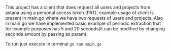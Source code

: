 <!--Astana Extractor Exercise-->

This project has a client that does request all users and projects from astana using a personal access token (PAT), example usage of client is present in main.go where we have two requests of users and projects. Also in main.go we have implemented basic example of periodic extraction that for example purposes has 5 and 20 seconds(it can be modified by changing seconds amount by passing as param). 

To run just execute in terminal ```go run main.go```